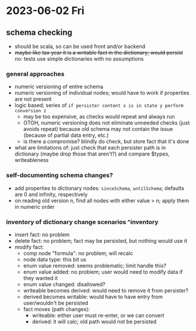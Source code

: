 # 2023-06-02 Fri

## schema checking 

- should be scala, so can be used front and/or backend
- ~~maybe like tax year it is a writable fact in the dictionary; would persist~~ no: tests use simple dictionaries with no assumptions

### general approaches

- numeric versioning of entire schema
- numeric versioning of individual nodes; would have to work if properties are not present
- logic based; series of `if persister content x is in state y perform conversion z`
    - may be too expensive, as checks would repeat and always run
    - OTOH, numeric versioning does not eliminate unneeded checks (just avoids repeat) because old schema may not contain the issue (because of partial data entry, etc.)
    - is there a compromise? blindly do check, but store fact that it's done
- what are limitations of: just check that each persister path is in dictionary (maybe drop those that aren't?) and compare $types, writeableness

### self-documenting schema changes?

- add properties to dictionary nodes: `sinceSchema`, `untilSchema`; defaults are 0 and infinity, respectively
- on reading old version n, find all nodes with either value > n; apply them in numeric order

### inventory of dictionary change scenarios ^inventory

- insert fact: no problem
- delete fact: no problem; fact may be persisted, but nothing would use it
- modify fact:
  - comp node "formula": no problem; will recalc
  - node data type: this bit us
  - enum value removed: seems problematic; limit handle this?
  - enum value added: no problem; user would need to modify data if they wanted it
  - enum value changed: disallowed?
  - writeable becomes derived: would need to remove it from persister?
  - derived becomes writable: would have to have entry from user/wouldn't be persisted
  - fact moves (path changes): 
    - writeable: either user must re-enter, or we can convert
    - derived: it will calc; old path would not be persisted